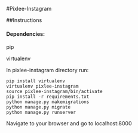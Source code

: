 #Pixlee-Instagram

##Instructions
#### Dependencies:
pip

virtualenv

In pixlee-instagram directory run:

    pip install virtualenv
    virtualenv pixlee-instagram
    source pixlee-instagram/bin/activate
    pip install -r requirements.txt
    python manage.py makemigrations
    python manage.py migrate
    python manage.py runserver
    
Navigate to your browser and go to localhost:8000
